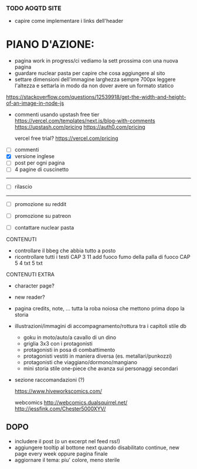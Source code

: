 ### TODO AOQTD SITE

- capire come implementare i links dell'header

# PIANO D'AZIONE:

- pagina work in progress/ci vediamo la sett prossima con una nuova pagina
- guardare nuclear pasta per capire che cosa aggiungere al sito
- settare dimensioni dell'immagine
  larghezza sempre 700px
  leggere l'altezza e settarla in modo da non dover avere un formato statico

https://stackoverflow.com/questions/12539918/get-the-width-and-height-of-an-image-in-node-js

- commenti usando upstash free tier
    https://vercel.com/templates/next.js/blog-with-comments
    https://upstash.com/pricing
    https://auth0.com/pricing

    vercel free trial? https://vercel.com/pricing

- [ ] commenti
- [x] versione inglese
- [ ] post per ogni pagina
- [ ] 4 pagine di cuscinetto
------
- [ ] rilascio
------
- [ ] promozione su reddit
- [ ] promozione su patreon
- [ ] contattare nuclear pasta


CONTENUTI

  - controllare il bbeg che abbia tutto a posto
  - ricontrollare tutti i testi
    CAP 3
      11 add fuoco fumo della palla di fuoco
    CAP 5
      4 txt
      5 txt

CONTENUTI EXTRA
  - character page?
  
  - new reader?

  - pagina credits, note, ... tutta la roba noiosa che mettono prima dopo la storia

  - illustrazioni/immagini di accompagnamento/rottura tra i capitoli stile db 
    - goku in moto/auto/a cavallo di un dino
    - griglia 3x3 con i protagonisti
    - protagonisti in posa di combattimento
    - protagonisti vestiti in maniera diversa (es. metallari/punkozzi)
    - protagonisti che viaggiano/dormono/mangiano
    - mini storia stile one-piece che avanza sui personaggi secondari

  - sezione raccomandazioni (?)

    https://www.hiveworkscomics.com/

    webcomics
      http://webcomics.dualsquirrel.net/
      http://jessfink.com/Chester5000XYV/




DOPO
---
- includere il post (o un excerpt nel feed rss!)
- aggiungere tooltip al bottone next quando disabilitato
  continue, new page every week
    oppure pagina finale
- aggiornare il tema: piu' colore, meno sterile